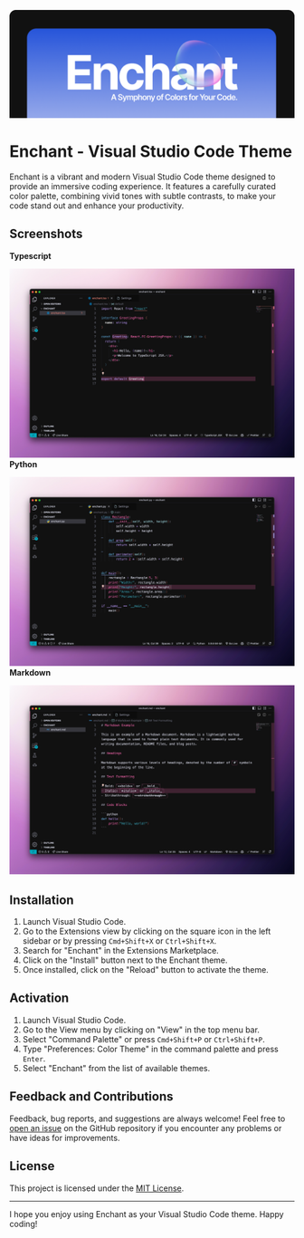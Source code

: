 ![Enchant](https://raw.githubusercontent.com/Ansub/enchant/main/images/screenshots/enchant.png)

# Enchant - Visual Studio Code Theme
Enchant is a vibrant and modern Visual Studio Code theme designed to provide an immersive coding experience. It features a carefully curated color palette, combining vivid tones with subtle contrasts, to make your code stand out and enhance your productivity.

## Screenshots
**Typescript**

![Typescript](https://raw.githubusercontent.com/Ansub/enchant/main/images/screenshots/typescript.png)
**Python**

![Python](https://raw.githubusercontent.com/Ansub/enchant/main/images/screenshots/python.png)
**Markdown**

![Markdown](https://raw.githubusercontent.com/Ansub/enchant/main/images/screenshots/markdown.png)

## Installation

1. Launch Visual Studio Code.
2. Go to the Extensions view by clicking on the square icon in the left sidebar or by pressing `Cmd+Shift+X` or `Ctrl+Shift+X`.
3. Search for "Enchant" in the Extensions Marketplace.
4. Click on the "Install" button next to the Enchant theme.
5. Once installed, click on the "Reload" button to activate the theme.

## Activation

1. Launch Visual Studio Code.
2. Go to the View menu by clicking on "View" in the top menu bar.
3. Select "Command Palette" or press `Cmd+Shift+P` or `Ctrl+Shift+P`.
4. Type "Preferences: Color Theme" in the command palette and press `Enter`.
5. Select "Enchant" from the list of available themes.

## Feedback and Contributions

Feedback, bug reports, and suggestions are always welcome! Feel free to [open an issue](https://github.com/ansub/enchant/issues) on the GitHub repository if you encounter any problems or have ideas for improvements.

## License

This project is licensed under the [MIT License](LICENSE).

---

I hope you enjoy using Enchant as your Visual Studio Code theme. Happy coding!
